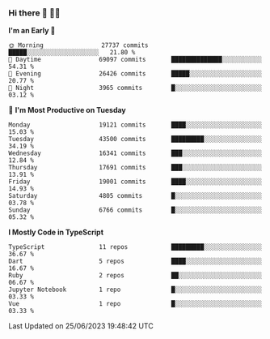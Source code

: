 ### Hi there 👋 🧑‍💻



<!--START_SECTION:waka-->
**I'm an Early 🐤** 

```text
🌞 Morning                27737 commits       █████░░░░░░░░░░░░░░░░░░░░   21.80 % 
🌆 Daytime                69097 commits       ██████████████░░░░░░░░░░░   54.31 % 
🌃 Evening                26426 commits       █████░░░░░░░░░░░░░░░░░░░░   20.77 % 
🌙 Night                  3965 commits        █░░░░░░░░░░░░░░░░░░░░░░░░   03.12 % 
```
📅 **I'm Most Productive on Tuesday** 

```text
Monday                   19121 commits       ████░░░░░░░░░░░░░░░░░░░░░   15.03 % 
Tuesday                  43500 commits       █████████░░░░░░░░░░░░░░░░   34.19 % 
Wednesday                16341 commits       ███░░░░░░░░░░░░░░░░░░░░░░   12.84 % 
Thursday                 17691 commits       ███░░░░░░░░░░░░░░░░░░░░░░   13.91 % 
Friday                   19001 commits       ████░░░░░░░░░░░░░░░░░░░░░   14.93 % 
Saturday                 4805 commits        █░░░░░░░░░░░░░░░░░░░░░░░░   03.78 % 
Sunday                   6766 commits        █░░░░░░░░░░░░░░░░░░░░░░░░   05.32 % 
```


**I Mostly Code in TypeScript** 

```text
TypeScript               11 repos            █████████░░░░░░░░░░░░░░░░   36.67 % 
Dart                     5 repos             ████░░░░░░░░░░░░░░░░░░░░░   16.67 % 
Ruby                     2 repos             ██░░░░░░░░░░░░░░░░░░░░░░░   06.67 % 
Jupyter Notebook         1 repo              █░░░░░░░░░░░░░░░░░░░░░░░░   03.33 % 
Vue                      1 repo              █░░░░░░░░░░░░░░░░░░░░░░░░   03.33 % 
```




 Last Updated on 25/06/2023 19:48:42 UTC
<!--END_SECTION:waka-->


